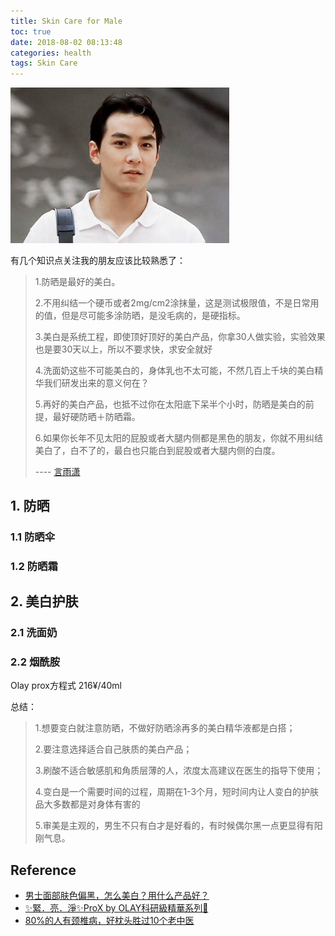 ```yaml
---
title: Skin Care for Male
toc: true
date: 2018-08-02 08:13:48
categories: health
tags: Skin Care
---
```


<img src="/images/health/health-skin.jpeg" width="350" alt=""/>

<!-- more -->

有几个知识点关注我的朋友应该比较熟悉了：

> 1.防晒是最好的美白。
> 
> 2.不用纠结一个硬币或者2mg/cm2涂抹量，这是测试极限值，不是日常用的值，但是尽可能多涂防晒，是没毛病的，是硬指标。
> 
> 3.美白是系统工程，即使顶好顶好的美白产品，你拿30人做实验，实验效果也是要30天以上，所以不要求快，求安全就好
> 
> 4.洗面奶这些不可能美白的，身体乳也不太可能，不然几百上千块的美白精华我们研发出来的意义何在？
> 
> 5.再好的美白产品，也抵不过你在太阳底下呆半个小时，防晒是美白的前提，最好硬防晒＋防晒霜。
> 
> 6.如果你长年不见太阳的屁股或者大腿内侧都是黑色的朋友，你就不用纠结美白了，白不了的，最白也只能白到屁股或者大腿内侧的白度。
>
> ---- [言雨潇](https://www.zhihu.com/question/27072150/answer/731029309)

## 1. 防晒

### 1.1 防晒伞

### 1.2 防晒霜

## 2. 美白护肤

### 2.1 洗面奶

### 2.2 烟酰胺

Olay prox方程式 216¥/40ml

总结：

> 1.想要变白就注意防晒，不做好防晒涂再多的美白精华液都是白搭；
> 
> 2.要注意选择适合自己肤质的美白产品；
> 
> 3.刷酸不适合敏感肌和角质层薄的人，浓度太高建议在医生的指导下使用；
> 
> 4.变白是一个需要时间的过程，周期在1-3个月，短时间内让人变白的护肤品大多数都是对身体有害的
> 
> 5.审美是主观的，男生不只有白才是好看的，有时候偶尔黑一点更显得有阳刚气息。

## Reference

- [男士面部肤色偏黑，怎么美白？用什么产品好？](https://www.zhihu.com/question/27072150)
- [✨緊．亮．淨✨ProX by OLAY科研級精華系列💎](https://www.youtube.com/watch?v=WGe8gEFIh84)
- [80%的人有颈椎病，好枕头胜过10个老中医](http://m.jiguo.com/article/article/22210.html)






